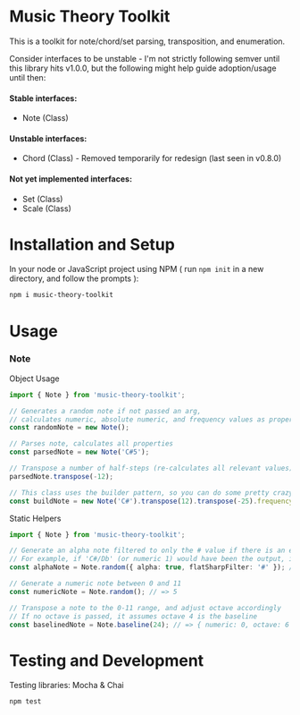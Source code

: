 # Music Theory Toolkit

This is a toolkit for note/chord/set parsing, transposition, and enumeration.

Consider interfaces to be unstable - I'm not strictly following semver until this library hits v1.0.0, but the following might help guide adoption/usage until then:

#### Stable interfaces:
- Note (Class)

#### Unstable interfaces:
- Chord (Class) - Removed temporarily for redesign (last seen in v0.8.0)

#### Not yet implemented interfaces:
- Set (Class)
- Scale (Class)

# Installation and Setup

In your node or JavaScript project using NPM ( run `npm init` in a new directory, and follow the prompts ):

```bash
npm i music-theory-toolkit
```

# Usage

### Note

Object Usage

```typescript
import { Note } from 'music-theory-toolkit';

// Generates a random note if not passed an arg,
// calculates numeric, absolute numeric, and frequency values as properties
const randomNote = new Note();

// Parses note, calculates all properties
const parsedNote = new Note('C#5');

// Transpose a number of half-steps (re-calculates all relevant values)
parsedNote.transpose(-12);

// This class uses the builder pattern, so you can do some pretty crazy things
const buildNote = new Note('C#').transpose(12).transpose(-25).frequency; // => 130.8127826502993 (Hz)
```

Static Helpers

```typescript
import { Note } from 'music-theory-toolkit';

// Generate an alpha note filtered to only the # value if there is an enharmonic
// For example, if 'C#/Db' (or numeric 1) would have been the output, it will filter to 'C#'
const alphaNote = Note.random({ alpha: true, flatSharpFilter: '#' }); // => 'C#'

// Generate a numeric note between 0 and 11
const numericNote = Note.random(); // => 5

// Transpose a note to the 0-11 range, and adjust octave accordingly
// If no octave is passed, it assumes octave 4 is the baseline
const baselinedNote = Note.baseline(24); // => { numeric: 0, octave: 6 }
```

# Testing and Development

Testing libraries: Mocha & Chai

    npm test
